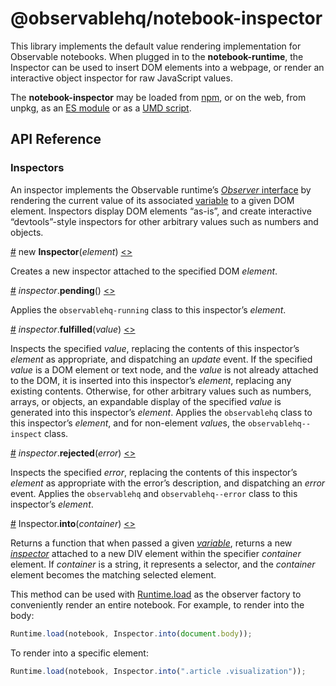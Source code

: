 # @observablehq/notebook-inspector

This library implements the default value rendering implementation for Observable notebooks. When plugged in to the **notebook-runtime**, the Inspector can be used to insert DOM elements into a webpage, or render an interactive object inspector for raw JavaScript values.

The **notebook-inspector** may be loaded from [npm](https://www.npmjs.com/package/@observablehq/notebook-inspector), or on the web, from unpkg, as an [ES module](https://unpkg.com/@observablehq/notebook-inspector?module) or as a [UMD script](https://unpkg.com/@observablehq/notebook-inspector/dist/notebook-inspector.umd.js).

## API Reference

### Inspectors

An inspector implements the Observable runtime’s [*Observer* interface](https://github.com/observablehq/notebook-runtime/blob/master/README.md#observers) by rendering the current value of its associated [variable](https://github.com/observablehq/notebook-runtime/blob/master/README.md#variables) to a given DOM element. Inspectors display DOM elements “as-is”, and create interactive “devtools”-style inspectors for other arbitrary values such as numbers and objects.

<a href="#Inspector" name="Inspector">#</a> new **Inspector**(*element*) [<>](https://github.com/observablehq/notebook-inspector/blob/master/src/index.js "Source")

Creates a new inspector attached to the specified DOM *element*.

<a href="#inspector_pending" name="inspector_pending">#</a> *inspector*.**pending**() [<>](https://github.com/observablehq/notebook-inspector/blob/master/src/index.js "Source")

Applies the `observablehq-running` class to this inspector’s *element*.

<a href="#inspector_fulfilled" name="inspector_fulfilled">#</a> *inspector*.**fulfilled**(*value*) [<>](https://github.com/observablehq/notebook-inspector/blob/master/src/index.js "Source")

Inspects the specified *value*, replacing the contents of this inspector’s *element* as appropriate, and dispatching an *update* event. If the specified *value* is a DOM element or text node, and the *value* is not already attached to the DOM, it is inserted into this inspector’s *element*, replacing any existing contents. Otherwise, for other arbitrary values such as numbers, arrays, or objects, an expandable display of the specified *value* is generated into this inspector’s *element*. Applies the `observablehq` class to this inspector’s *element*, and for non-element *value*s, the `observablehq--inspect` class.

<a href="#inspector_rejected" name="inspector_rejected">#</a> *inspector*.**rejected**(*error*) [<>](https://github.com/observablehq/notebook-inspector/blob/master/src/index.js "Source")

Inspects the specified *error*, replacing the contents of this inspector’s *element* as appropriate with the error’s description, and dispatching an *error* event. Applies the `observablehq` and `observablehq--error` class to this inspector’s *element*.

<a href="#inspector_into" name="inspector_into">#</a> Inspector.**into**(*container*) [<>](https://github.com/observablehq/notebook-inspector/blob/master/src/index.js "Source")

Returns a function that when passed a given [*variable*](https://github.com/observablehq/notebook-runtime/blob/master/README.md#variables), returns a new [*inspector*](#inspectors) attached to a new DIV element within the specifier *container* element. If *container* is a string, it represents a selector, and the *container* element becomes the matching selected element.

This method can be used with [Runtime.load](https://github.com/observablehq/notebook-runtime/blob/master/README.md#Runtime_load) as the observer factory to conveniently render an entire notebook. For example, to render into the body:

```js
Runtime.load(notebook, Inspector.into(document.body));
```

To render into a specific element:

```js
Runtime.load(notebook, Inspector.into(".article .visualization"));
```
